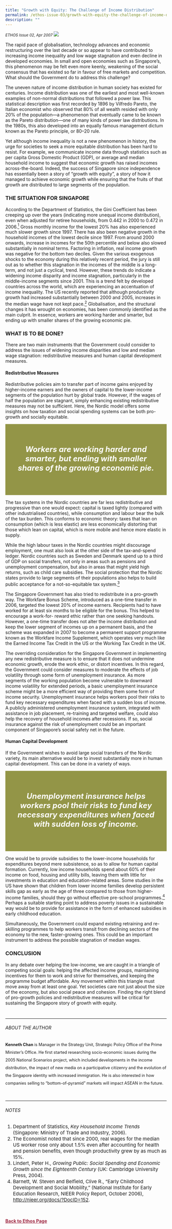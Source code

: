 ```yaml
---
title: "Growth with Equity: The Challenge of Income Distribution"
permalink: /ethos-issue-03/growth-with-equity-the-challenge-of-income-distribution/
description: ""
---
```

<style>

.back a
{
	color: #9f2943;
	font-weight: bold;
}

#banner img
{
	width:100%;
}
	
.green
{
background-color: #939547;	
padding: 30px;
}
	
.green h5	
{
	color: white;
	text-align: center;
	font-size: 24px;
}	

.boxheader {
	color: white !important;
	}	

.containerbox {
	background-color: #B7C9E2;
	border-radius: 10px;
	padding: 5%;
	margin-top: 5%;
	
	}	

li {
	font-size: 15px !important;
	
	}	
	
.notestop
{
	font-size: 15px;
	line-height:22px !important;
}	
	
.author
{
border-bottom: 1px solid black;
margin-top:40px;
padding-bottom:30px;
border-top: 1px solid black;	

}

.author p {
	font-size: 0.9em;
	line-height:24px !important;
	}		
	

</style>

<em><small>ETHOS Issue 02, Apr 2007</small></em>
<img src="/images/Ethos_Images/Ethos_Issue_03/Growth_With_Equity.jpg">



<p>The rapid pace of globalisation, technology advances and economic restructuring over the last decade or so appear to have contributed to increasing income inequality and low wage stagnation and even decline in developed economies. In small and open economies such as Singapore’s, this phenomenon may be felt even more keenly, weakening of the social consensus that has existed so far in favour of free markets and competition. What should the Government do to address this challenge?</p>

<p>The uneven nature of income distribution in human society has existed for centuries. Income distribution was one of the earliest and most well-known examples of non-normal distributions that followed a power law. This statistical description was first recorded by 1896 by Vilfredo Pareto, the Italian economist who observed that 80% of all wealth resided with only 20% of the population—a phenomenon that eventually came to be known as the Pareto distribution—one of many kinds of power law distributions. In the 1980s, this also developed into an equally famous management dictum known as the Pareto principle, or 80–20 rule.</p>

<p>Yet although income inequality is not a new phenomenon in history, the urge for societies to seek a more equitable distribution has been hard to resist. For example, we communicate income data through statistics such as per capita Gross Domestic Product (GDP), or average and median household income to suggest that economic growth has raised incomes across-the-board. Indeed, the success of Singapore since independence has essentially been a story of “growth with equity”, a story of how it managed to achieve economic growth while ensuring that the fruits of that growth are distributed to large segments of the population.</p>

<h3>THE SITUATION FOR SINGAPORE</h3>

<p>According to the Department of Statistics, the Gini Coefficient has been creeping up over the years (indicating more unequal income distribution), even when adjusted for retiree households, from 0.442 in 2000 to 0.472 in 2006.<a href="#notes"><sup>1</sup></a> Gross monthly income for the lowest 20% has also experienced much slower growth since 1997. There has also been negative growth in the household incomes of the lowest decile since 1997. From around 2000 onwards, increase in incomes for the 50th percentile and below also slowed substantially in nominal terms. Factoring in inflation, real income growth was negative for the bottom two deciles. Given the various exogenous shocks to the economy during this relatively recent period, the jury is still out as to whether this stagnation in the incomes of the middle is a long-term, and not just a cyclical, trend. However, these trends do indicate a widening income disparity and income stagnation, particularly in the middle-income segments since 2001. This is a trend felt by developed countries across the world, which are experiencing an accentuation of income inequality. The US recently reported that although productivity growth had increased substantially between 2000 and 2005, increases in the median wage have not kept pace.<a href="#notes"><sup>2</sup></a> Globalisation, and the structural changes it has wrought on economies, has been commonly identified as the main culprit. In essence, workers are working harder and smarter, but ending up with smaller shares of the growing economic pie.</p>

<h3>WHAT IS TO BE DONE?</h3>

<p>There are two main instruments that the Government could consider to address the issues of widening income disparities and low and median wage stagnation: redistributive measures and human capital development measures.</p>

<h4>Redistributive Measures </h4>

<p>Redistributive policies aim to transfer part of income gains enjoyed by higher-income earners and the owners of capital to the lower-income segments of the population hurt by global trade. However, if the wages of half the population are stagnant, simply enhancing existing redistributive measures may not be sufficient. Here, the Nordic model offers some insights on how taxation and social spending systems can be both pro-growth and socially equitable.</p>



<div class="green">
<h5><em>
Workers are working harder and smarter, but ending with smaller shares of the growing economic pie.
</em></h5>
</div>


<p>The tax systems in the Nordic countries are far less redistributive and progressive than one would expect: capital is taxed lightly (compared with other industrialised countries), while consumption and labour bear the bulk of the tax burden. This conforms to economic theory: taxes that lean on consumption (which is less elastic) are less economically distorting that those which lean on capital, which is more mobile and hence more elastic in supply.</p>

<p>While the high labour taxes in the Nordic countries might discourage employment, one must also look at the other side of the tax-and-spend ledger. Nordic countries such as Sweden and Denmark spend up to a third of GDP on social transfers, not only in areas such as pensions and unemployment compensation, but also in areas that might yield high returns, such as child care subsidies. The social protection that the Nordic states provide to large segments of their populations also helps to build public acceptance for a not-so-equitable tax system.<a href="#notes"><sup>3</sup></a></p>

<p>The Singapore Government has also tried to redistribute in a pro-growth way. The Workfare Bonus Scheme, introduced as a one-time transfer in 2006, targeted the lowest 20% of income earners. Recipients had to have worked for at least six months to be eligible for the bonus. This helped to encourage a work-for- reward ethic rather than one seeking handouts. However, a one-time transfer does not alter the income distribution and keep the lower segment of incomes up on a permanent basis, and the scheme was expanded in 2007 to become a permanent support programme known as the Workfare Income Supplement, which operates very much like the Earned Income Tax Credit in the US or the Working Tax Credit in the UK.</p>

<p>The overriding consideration for the Singapore Government in implementing any new redistributive measure is to ensure that it does not undermine economic growth, erode the work ethic, or distort incentives. In this regard, the Government could consider measures to moderate the effects of job volatility through some form of unemployment insurance. As more segments of the working population become vulnerable to downward income volatility for extended periods, a basic unemployment insurance scheme might be a more efficient way of providing them some form of income security. Unemployment insurance helps workers pool their risks to fund key necessary expenditures when faced with a sudden loss of income. A publicly administered unemployment insurance system, integrated with assistance in job placement, re-training and targeted welfare, could also help the recovery of household incomes after recessions. If so, social insurance against the risk of unemployment could be an important component of Singapore’s social safety net in the future.</p>



<h4>Human Capital Development</h4>

<p>If the Government wishes to avoid large social transfers of the Nordic variety, its main alternative would be to invest substantially more in human capital development. This can be done in a variety of ways.</p>

<div class="green">
<h5><em>
Unemployment insurance helps workers pool their risks to fund key necessary expenditures when faced with sudden loss of income.
</em></h5>
</div>

<p>One would be to provide subsidies to the lower-income households for expenditures beyond mere subsistence, so as to allow for human capital formation. Currently, low income households spend about 60% of their income on food, housing and utility bills, leaving them with little for investments in education and education-related areas. Some studies in the US have shown that children from lower income families develop persistent skills gap as early as the age of three compared to those from higher-income families, should they go without effective pre-school programmes.<a href="#notes"><sup>4</sup></a> Perhaps a suitable starting point to address poverty issues in a sustainable way would be to provide for assistance in the form of enhanced subsidies in early childhood education.</p>

<p>Simultaneously, the Government could expand existing retraining and re-skilling programmes to help workers transit from declining sectors of the economy to the new, faster-growing ones. This could be an important instrument to address the possible stagnation of median wages.</p>

<h3>CONCLUSION</h3>

<p>In any debate over helping the low-income, we are caught in a triangle of competing social goals: helping the affected income groups, maintaining incentives for them to work and strive for themselves, and keeping the programme budget affordable. Any movement within this triangle must move away from at least one goal. Yet societies care not just about the size of the economy, but also social peace and cohesion. Finding the right blend of pro-growth policies and redistributive measures will be critical for sustaining the Singapore story of growth with equity.</p>


<div class="author">

<h6>ABOUT THE AUTHOR</h6>

<p class="small-text"><strong>Kenneth Chan</strong> is Manager in the Strategy Unit, Strategic Policy Office of the Prime Minister’s Office. He first started researching socio-economic issues during the 2005 National Scenarios project, which included developments in the income distribution, the impact of new media on a participative citizenry and the evolution of the Singapore identity with increased immigration. He is also interested in how companies selling to “bottom-of-pyramid” markets will impact ASEAN in the future.</p>

</div>

<h6><a name="notes"></a>NOTES</h6>

<ol>
<li class="small-text">Department of Statistics, <em>Key Household Income Trends</em> (Singapore: Ministry of Trade and Industry, 2006).</li>
<li class="small-text">The Economist noted that since 2000, real wages for the median US worker rose only about 1.5% even after accounting for health and pension benefits, even though productivity grew by as much as 15%.</li>
<li class="small-text">Lindert, Peter H., <em>Growing Public: Social Spending and Economic Growth since the Eighteenth Century</em> (UK: Cambridge University Press, 2004).</li>
<li class="small-text">Barnett, W. Steven and Belfield, Clive R., “Early Childhood Development and Social Mobility,” (National Institute for Early Education Research, NIEER Policy Report, October 2006), <a href="http://nieer.org/docs/?DocID=152">http://nieer.org/docs/?DocID=152</a>.</li>
</ol>









<br>
<br>	
<div class="back">
<a href="/ethos/">Back to Ethos Page</a>	
</div>